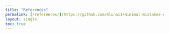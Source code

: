 ```yaml
---
title: "References"
permalink: [/references/](https://github.com/mluna11/minimal-mistakes-example/blob/5ffe35e8ff2dbdbb9833e3c2558b80c491147fd3/_pages/references)
layout: single
toc: true
---
```

